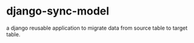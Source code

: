 # django-sync-model
a django reusable application to migrate data from source table to target table.
